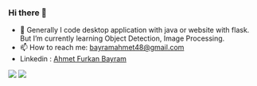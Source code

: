### Hi there 👋

<!--
**ahmetfurkaann/ahmetfurkaann** is a ✨ _special_ ✨ repository because its `README.md` (this file) appears on your GitHub profile.

Here are some ideas to get you started:

- 🔭 I’m currently working on ...
- 🌱 I’m currently learning ...
- 👯 I’m looking to collaborate on ...
- 🤔 I’m looking for help with ...
- 💬 Ask me about ...
- 📫 How to reach me: ...
- 😄 Pronouns: ...
- ⚡ Fun fact: ...
-->

- 🌱 Generally I code desktop application with java or website with flask. But I’m currently learning Object Detection, Image Processing. 
- 📫 How to reach me: bayramahmet48@gmail.com
- Linkedin : <a href="https://www.linkedin.com/in/ahmet-furkan-bayram/">Ahmet Furkan Bayram</a>

<img src="https://github-readme-stats.vercel.app/api?username=ahmetfurkaann&&show_icons=true&title_color=ffffff&icon_color=bb2acf&text_color=daf7dc&bg_color=151515">
 <img src= "https://github-readme-stats.vercel.app/api/top-langs/?username=ahmetfurkaann&theme=tokyonight ">
